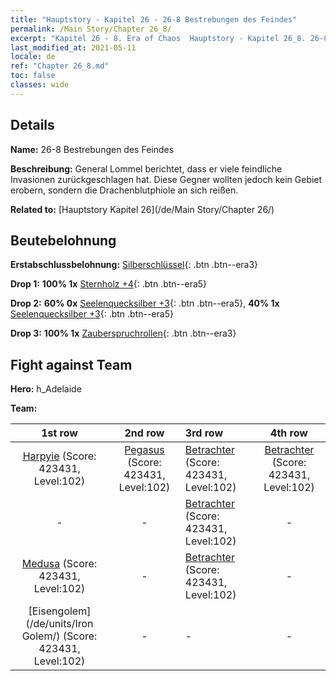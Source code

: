 ```yaml
---
title: "Hauptstory - Kapitel 26 - 26-8 Bestrebungen des Feindes"
permalink: /Main Story/Chapter 26_8/
excerpt: "Kapitel 26 - 8. Era of Chaos  Hauptstory - Kapitel 26_8. 26-8 Bestrebungen des Feindes"
last_modified_at: 2021-05-11
locale: de
ref: "Chapter 26_8.md"
toc: false
classes: wide
---
```


## Details

 **Name:** 26-8 Bestrebungen des Feindes

 **Beschreibung:** General Lommel berichtet, dass er viele feindliche Invasionen zurückgeschlagen hat. Diese Gegner wollten jedoch kein Gebiet erobern, sondern die Drachenblutphiole an sich reißen.

 **Related to:** [Hauptstory Kapitel 26](/de/Main Story/Chapter 26/)

## Beutebelohnung

 **Erstabschlussbelohnung:** [Silberschlüssel](/ItemsDE/con_693/){: .btn .btn--era3}

 **Drop 1:** **100% 1x** [Sternholz +4](/ItemsDE/mat_90/){: .btn .btn--era5}

 **Drop 2:** **60% 0x** [Seelenquecksilber +3](/ItemsDE/mat_84/){: .btn .btn--era5}, **40% 1x** [Seelenquecksilber +3](/ItemsDE/mat_84/){: .btn .btn--era5}

 **Drop 3:** **100% 1x** [Zauberspruchrollen](/ItemsDE/con_694/){: .btn .btn--era3}


## Fight against Team
 **Hero:** h_Adelaide

 **Team:**


  | 1st row | 2nd row | 3rd row | 4th row |
  |:----:|:----:|:----|:----:|
  | [Harpyie](/de/units/Harpy/) (Score: 423431, Level:102)  | [Pegasus](/de/units/Pegasus/) (Score: 423431, Level:102)  | [Betrachter](/de/units/Beholder/) (Score: 423431, Level:102)  | [Betrachter](/de/units/Beholder/) (Score: 423431, Level:102)  |
  | - | - | [Betrachter](/de/units/Beholder/) (Score: 423431, Level:102)  | - |
  | [Medusa](/de/units/Medusa/) (Score: 423431, Level:102)  | - | [Betrachter](/de/units/Beholder/) (Score: 423431, Level:102)  | - |
  | [Eisengolem](/de/units/Iron Golem/) (Score: 423431, Level:102)  | - | - | - |


